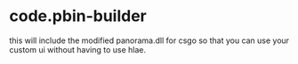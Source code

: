 # code.pbin-builder
this will include the modified panorama.dll for csgo so that you can use your custom ui without having to use hlae.
